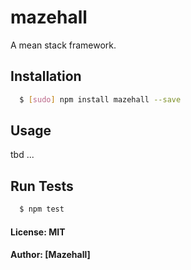 # mazehall

A mean stack framework.

## Installation

``` bash
  $ [sudo] npm install mazehall --save
```


## Usage
tbd ...

## Run Tests

``` bash
  $ npm test
```

#### License: MIT
#### Author: [Mazehall]
